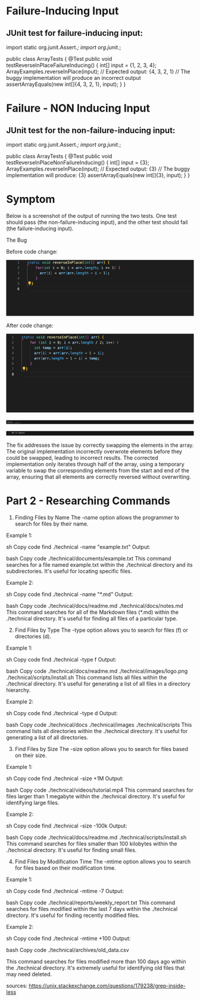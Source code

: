 # Failure-Inducing Input
## JUnit test for failure-inducing input:
 import static org.junit.Assert.*;
import org.junit.*;

public class ArrayTests {
  @Test
  public void testReverseInPlaceFailureInducing() {
    int[] input = {1, 2, 3, 4};
    ArrayExamples.reverseInPlace(input);
    // Expected output: {4, 3, 2, 1}
    // The buggy implementation will produce an incorrect output
    assertArrayEquals(new int[]{4, 3, 2, 1}, input);
  }
}
# Failure - NON Inducing Input
## JUnit test for the non-failure-inducing input:

import static org.junit.Assert.*;
import org.junit.*;

public class ArrayTests {
  @Test
  public void testReverseInPlaceNonFailureInducing() {
    int[] input = {3};
    ArrayExamples.reverseInPlace(input);
    // Expected output: {3}
    // The buggy implementation will produce: {3}
    assertArrayEquals(new int[]{3}, input);
  }
}
# Symptom
Below is a screenshot of the output of running the two tests. One test should pass (the non-failure-inducing input), and the other test should fail (the failure-inducing input).

The Bug


Before code change:



![Image](12.jpg)


After code change:



![Image](13.jpg)




![Image](20.jpg)





![Image](21.jpg)





The fix addresses the issue by correctly swapping the elements in the array. The original implementation incorrectly overwrote elements before they could be swapped, leading to incorrect results. The corrected implementation only iterates through half of the array, using a temporary variable to swap the corresponding elements from the start and end of the array, ensuring that all elements are correctly reversed without overwriting.

# Part 2 - Researching Commands

1. Finding Files by Name
The -name option allows the programmer to search for files by their name.

Example 1:

sh
Copy code
find ./technical -name "example.txt"
Output:

bash
Copy code
./technical/documents/example.txt
This command searches for a file named example.txt within the ./technical directory and its subdirectories. It's useful for locating specific files.

Example 2:

sh
Copy code
find ./technical -name "*.md"
Output:

bash
Copy code
./technical/docs/readme.md
./technical/docs/notes.md
This command searches for all of the Markdown files (*.md) within the ./technical directory. It's useful for finding all files of a particular type.

2. Find Files by Type
The -type option allows you to search for files (f) or directories (d).

Example 1:

sh
Copy code
find ./technical -type f
Output:

bash
Copy code
./technical/docs/readme.md
./technical/images/logo.png
./technical/scripts/install.sh
This command lists all files within the ./technical directory. It's useful for generating a list of all files in a directory hierarchy.

Example 2:

sh
Copy code
find ./technical -type d
Output:

bash
Copy code
./technical/docs
./technical/images
./technical/scripts
This command lists all directories within the ./technical directory. It's useful for generating a list of all directories.

3. Find Files by Size
The -size option allows you to search for files based on their size.

Example 1:

sh
Copy code
find ./technical -size +1M
Output:

bash
Copy code
./technical/videos/tutorial.mp4
This command searches for files larger than 1 megabyte within the ./technical directory. It's useful for identifying large files.

Example 2:

sh
Copy code
find ./technical -size -100k
Output:

bash
Copy code
./technical/docs/readme.md
./technical/scripts/install.sh
This command searches for files smaller than 100 kilobytes within the ./technical directory. It's useful for finding small files.

4. Find Files by Modification Time
The -mtime option allows you to search for files based on their modification time.

Example 1:

sh
Copy code
find ./technical -mtime -7
Output:

bash
Copy code
./technical/reports/weekly_report.txt
This command searches for files modified within the last 7 days within the ./technical directory. It's useful for finding recently modified files.

Example 2:

sh
Copy code
find ./technical -mtime +100
Output:

bash
Copy code
./technical/archives/old_data.csv

This command searches for files modified more than 100 days ago within the ./technical directory. It's extremely useful for identifying old files that may need deleted.





sources:  https://unix.stackexchange.com/questions/179238/grep-inside-less













